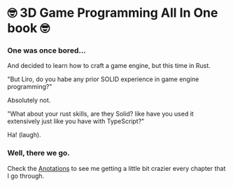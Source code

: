 # 🤓 3D Game Programming All In One book 🤓 



### One was once bored...

And decided to learn how to craft a game engine, but this time in Rust.

"But Liro, do you habe any prior SOLID experience in game engine programming?"

Absolutely not.

"What about your rust skills, are they Solid? like have you used it extensively just like you have with TypeScript?"

Ha! (laugh).



### Well, there we go.

Check the [Anotations](./anotations/intro.md) to see me getting a little bit crazier every chapter that I go through.

